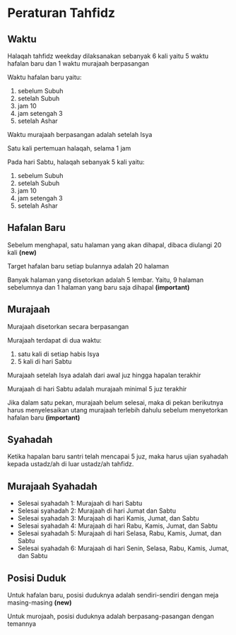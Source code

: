 # Peraturan Tahfidz

## Waktu

Halaqah tahfidz weekday dilaksanakan sebanyak 6 kali yaitu 5 waktu hafalan baru dan 1 waktu murajaah berpasangan

Waktu hafalan baru yaitu:

1. sebelum Subuh
2. setelah Subuh
3. jam 10
4. jam setengah 3
5. setelah Ashar

Waktu murajaah berpasangan adalah setelah Isya

Satu kali pertemuan halaqah, selama 1 jam

Pada hari Sabtu, halaqah sebanyak 5 kali yaitu:

1. sebelum Subuh
2. setelah Subuh
3. jam 10
4. jam setengah 3
5. setelah Ashar

## Hafalan Baru

Sebelum menghapal, satu halaman yang akan dihapal, dibaca diulangi 20 kali **(new)**

Target hafalan baru setiap bulannya adalah 20 halaman

Banyak halaman yang disetorkan adalah 5 lembar. Yaitu, 9 halaman sebelumnya dan 1 halaman yang baru saja dihapal **(important)**

## Murajaah

Murajaah disetorkan secara berpasangan

Murajaah terdapat di dua waktu:

1. satu kali di setiap habis Isya
2. 5 kali di hari Sabtu

Murajaah setelah Isya adalah dari awal juz hingga hapalan terakhir

Murajaah di hari Sabtu adalah murajaah minimal 5 juz terakhir

Jika dalam satu pekan, murajaah belum selesai, maka di pekan berikutnya harus menyelesaikan utang murajaah terlebih dahulu sebelum menyetorkan hafalan baru **(important)**

## Syahadah

Ketika hapalan baru santri telah mencapai 5 juz, maka harus ujian syahadah kepada ustadz/ah di luar ustadz/ah tahfidz.

## Murajaah Syahadah

- Selesai syahadah 1: Murajaah di hari Sabtu
- Selesai syahadah 2: Murajaah di hari Jumat dan Sabtu
- Selesai syahadah 3: Murajaah di hari Kamis, Jumat, dan Sabtu
- Selesai syahadah 4: Murajaah di hari Rabu, Kamis, Jumat, dan Sabtu
- Selesai syahadah 5: Murajaah di hari Selasa, Rabu, Kamis, Jumat, dan Sabtu
- Selesai syahadah 6: Murajaah di hari Senin, Selasa, Rabu, Kamis, Jumat, dan Sabtu

## Posisi Duduk

Untuk hafalan baru, posisi duduknya adalah sendiri-sendiri dengan meja masing-masing **(new)**

Untuk murojaah, posisi duduknya adalah berpasang-pasangan dengan temannya